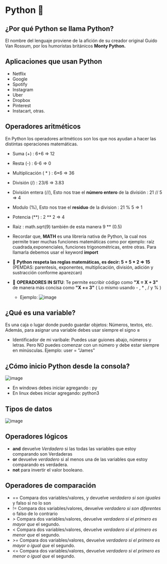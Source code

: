 # Python 🐍
## ¿Por qué Python se llama Python? 
El nombre del lenguaje proviene de la afición de su creador original Guido Van Rossum, por los humoristas británicos **Monty Python.**
## Aplicaciones que usan Python
* Netflix
* Google
* Spotify
* Instagram
* Uber
* Dropbox
* Pinterest
* Instacart, otras.
## Operadores aritméticos 
En Python los operadores aritméticos son los que nos ayudan a hacer las distintas operaciones matemáticas.
- Suma (+) : 6+6 ⇒ 12
- Resta (-) : 6-6 ⇒ 0
- Multiplicación ( * ) : 6*6 ⇒ 36
- División (/) : 23/6 ⇒ 3.83
- División entera (//), Esto nos trae el **número entero** de la división : 21 // 5 ⇒ 4
- Modulo (%), Esto nos trae el **residuo** de la division : 21 % 5 ⇒ 1
- Potencia (**) : 2 ** 2 ⇒ 4
- Raiz : math.sqrt(9) también de esta manera 9 ** (0.5)
- Recordar que, **MATH** es una librería nativa de Python, la cual nos permite traer muchas funciones matemáticas como por ejemplo: raíz cuadrada,exponenciales, funciones trigonométricas, entre otras. Para llamarla debemos usar el keyword **import**

- 📑 **Python respeta las reglas matemáticas, es decir: 5 + 5 * 2 ⇒ 15**  (PEMDAS: parentesis, exponentes, multiplicación, división, adición y sustracción conforme aparezcan)

- 👀 **OPERADORES IN SITU**: Te permite escribir código como **"X = X + 3"** de manera más concisa como **"X += 3"** ( Lo mismo usando - , * , / y % )
  - Ejemplo: ![image](https://user-images.githubusercontent.com/21746170/130534914-e5187a8f-3aeb-4583-84b5-3730f3ecb038.png)

## ¿Qué es una variable?
Es una caja o lugar donde puedo guardar objetos: Números, textos, etc. Además, para asignar una variable debes usar siempre el signo **=**
- Identificador de mi varibale: Puedes usar guiones abajo, números y letras. Pero NO puedes comenzar con un número y debe estar siempre en minúsculas. Ejemplo:  user = "James"

## ¿Cómo inicio Python desde la consola?
![image](https://user-images.githubusercontent.com/21746170/130538286-316869a2-ebec-4b5f-8aaf-eb4cded53561.png)
- En windows debes iniciar agregando : py
- En linux debes iniciar agregando: python3

## Tipos de datos
![image](https://user-images.githubusercontent.com/21746170/130538900-bde691f3-a98a-4e2d-9734-7a2c1adcf587.png)

## Operadores lógicos
- **and** devuelve *Verdadero* si las todas las variables que estoy comparando son Verdaderas
- **or** devuelve *verdadero* si al menos una de las variables que estoy comparando es verdadera.
- **not**  para invertir el valor booleano.
## Operadores de comparación
- == Compara dos variables/valores, y devuelve *verdadero si son iguales* y falso si no lo son
- != Compara dos variables/valores, devuelve *verdadero si son diferentes* o falso de lo contrario
- *>* Compara dos variables/valores, devuelve *verdadero si el primero es mayor que* el segundo.
- < Compara dos variables/valores, devuelve *verdadero si el primero es menor que* el segundo.
- *>=*  Compara dos variables/valores, devuelve *verdadero si el primero es mayor o igual que* el segundo.
- <= Compara dos variables/valores, devuelve *verdadero si el primero es menor o igual que* el segundo.
